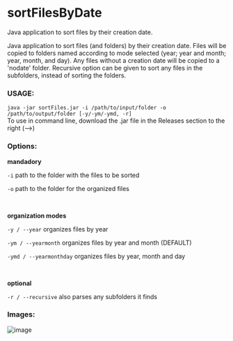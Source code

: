 # sortFilesByDate
Java application to sort files by their creation date. 

Java application to sort files (and folders) by their creation date. Files will be copied to folders named according to mode selected (year; year and month; year, month, and day). Any files without a creation date will be copied to a 'nodate' folder. Recursive option can be given to sort any files in the subfolders, instead of sorting the folders.

### USAGE:
```java -jar sortFiles.jar -i /path/to/input/folder -o /path/to/output/folder [-y/-ym/-ymd, -r]```
<br>
To use in command line, download the .jar file in the Releases section to the right (-->)

### Options:
**mandadory**

```-i``` path to the folder with the files to be sorted

```-o``` path to the folder for the organized files

<br>

**organization modes**

```-y / --year``` organizes files by year

```-ym / --yearmonth``` organizes files by year and month (DEFAULT)

```-ymd / --yearmonthday``` organizes files by year, month and day

<br>

**optional**

```-r / --recursive``` also parses any subfolders it finds

### Images:
![image](https://github.com/artisanal-lettuce/sortFilesByDate/assets/169831610/ba361bf6-e891-4ef8-960e-677af46de35a)
